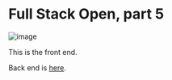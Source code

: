 # Full Stack Open, part 5

![image](https://user-images.githubusercontent.com/85225433/182677669-319f02e7-9942-4678-a7fb-267961814ce1.png)

This is the front end.

Back end is [here](https://github.com/ajlakanen/fullstackopen-osa4-blogs-back).
